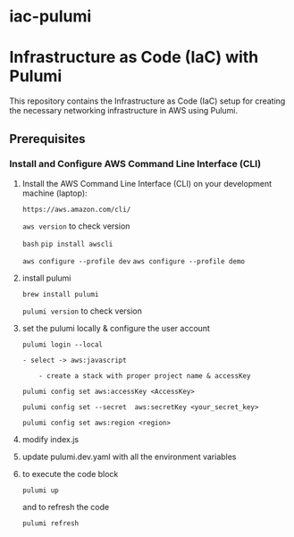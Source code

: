 # iac-pulumi

# Infrastructure as Code (IaC) with Pulumi

This repository contains the Infrastructure as Code (IaC) setup for creating the necessary networking infrastructure in AWS using Pulumi.

## Prerequisites

### Install and Configure AWS Command Line Interface (CLI)

1. Install the AWS Command Line Interface (CLI) on your development machine (laptop):

    ```https://aws.amazon.com/cli/```

    ```aws version``` to check version

   ```bash```
   ```pip install awscli```

    ```aws configure --profile dev```
    ```aws configure --profile demo```


2. install pulumi

    ```brew install pulumi```

    ```pulumi version``` to check version

 

3. set the pulumi locally & configure the user account

    ```pulumi login --local```

       - select -> aws:javascript

           - create a stack with proper project name & accessKey

    ```pulumi config set aws:accessKey <AccessKey>```

    ```pulumi config set --secret  aws:secretKey <your_secret_key>```

    ```pulumi config set aws:region <region>```

 

4. modify index.js

 

5. update pulumi.dev.yaml with all the environment variables

 

6. to execute the code block

    ```pulumi up```

    and to refresh the code

    ```pulumi refresh```
